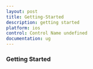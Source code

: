 ```yaml
---
layout: post
title: Getting-Started
description: getting started
platform: ios
control: Control Name undefined
documentation: ug
---
```


### Getting Started


